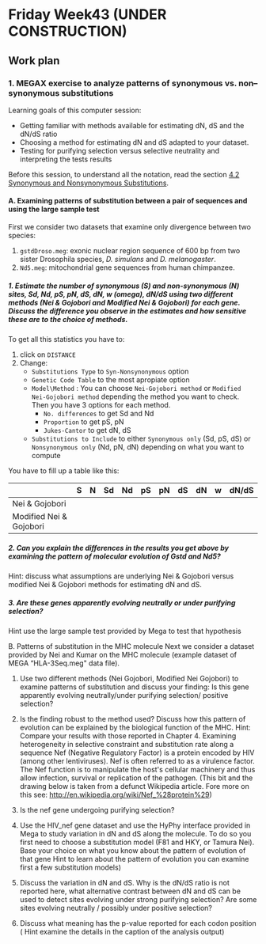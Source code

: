# Friday Week43 (UNDER CONSTRUCTION)

## Work plan 

### 1. MEGAX exercise to analyze patterns of synonymous vs. non–synonymous substitutions  

Learning goals of this computer session:

+ Getting familiar with methods available for estimating dN, dS and the dN/dS ratio
+ Choosing a method for estimating dN and dS adapted to your dataset. 
+ Testing for purifying selection versus selective neutrality and interpreting the tests results

Before this session, to understand all the notation, read the section [4.2 Synonymous and Nonsynonymous Substitutions](https://www.megasoftware.net/mega1_manual/Distance.html).

#### A. Examining patterns of substitution between a pair of sequences and using the large sample test

First we consider two datasets that examine only divergence between two species: 

1. `gstdDroso.meg`: exonic nuclear region sequence of 600 bp from two sister Drosophila species, *D. simulans* and *D. melanogaster*.
2. `Nd5.meg`: mitochondrial gene sequences from human chimpanzee.


##### 1. Estimate the number of synonymous (S) and non-synonymous (N) sites, Sd, Nd, pS, pN, dS, dN, w (omega), dN/dS using two different methods (Nei & Gojobori and Modified Nei & Gojobori) for each gene. Discuss the difference you observe in the estimates and how sensitive these are to the choice of methods.

To get all this statistics you have to:

1. click on `DISTANCE`
2. Change:
    - `Substitutions Type` to `Syn-Nonsynonymous` option
    - `Genetic Code Table` to the most apropiate option
    - `Model\Method` : You can choose `Nei-Gojobori method` or `Modified Nei-Gojobori method` depending the method you want to check. Then you have 3 options for each method.
        + `No. differences` to get Sd and Nd
        + `Proportion` to get pS, pN
        + `Jukes-Cantor` to get dN, dS
    - `Substitutions to Include` to either `Synonymous only` (Sd, pS, dS) or `Nonsynonymous only` (Nd, pN, dN) depending on what you want to compute
 

You have to fill up a table like this:

|                         | S | N | Sd | Nd | pS | pN | dS | dN | w | dN/dS |
|-------------------------|---|---|----|----|----|----|----|----|---|-------|
| Nei & Gojobori          |   |   |    |    |    |    |    |    |   |       |
| Modified Nei & Gojobori |   |   |    |    |    |    |    |    |   |       |

##### 2. Can you explain the differences in the results you get above by examining the pattern of molecular evolution of Gstd and Nd5? 

Hint: discuss what assumptions are underlying Nei &  Gojobori versus modified Nei & Gojobori methods for estimating dN and dS.

##### 3. Are these genes apparently evolving neutrally or under purifying selection?

Hint use the large sample test provided by Mega to test that hypothesis

B. Patterns of substitution in the MHC molecule
Next we consider a dataset provided by Nei and Kumar on the MHC molecule (example dataset of MEGA “HLA-3Seq.meg" data file). 
1. Use two different methods (Nei Gojobori, Modified Nei Gojobori) to examine patterns of substitution and discuss your finding: Is this gene apparently evolving neutrally/under purifying selection/ positive selection?
2. Is the finding robust to the method used? Discuss how this pattern of evolution can be explained by the biological function of the MHC. 
Hint: Compare your results with those reported in Chapter 4.
Examining heterogeneity in selective constraint and substitution rate along a sequence
Nef (Negative Regulatory Factor) is a protein encoded by HIV (among other lentiviruses). Nef is often referred to as a virulence factor. The Nef function is to manipulate the host's cellular machinery and thus allow infection, survival or replication of the pathogen. 
(This bit and the drawing below is taken from a defunct Wikipedia article. Fore more on this see:
http://en.wikipedia.org/wiki/Nef_%28protein%29)
 
1. Is the nef gene undergoing purifying selection? 
2. Use the HIV_nef gene dataset and use the HyPhy interface provided in Mega to study variation in dN and dS along the molecule. 
To do so you first need to choose a substitution model (F81 and HKY, or Tamura Nei).  Base your choice on what you know about the pattern of evolution of that gene 
Hint to learn about the pattern of evolution you can examine first a few substitution models)
3. Discuss the variation in dN and dS. Why is the dN/dS ratio is not reported here, what alternative contrast between dN and dS can be used to detect sites evolving under strong purifying selection? Are some sites evolving neutrally / possibly under positive selection?
4. Discuss what meaning has the p-value reported for each codon position ( Hint examine the details in the caption of the analysis output)


